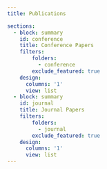 ```yaml
---
title: Publications

sections:
  - block: summary
    id: conference
    title: Conference Papers
    filters:
        folders:
          - conference
        exclude_featured: true
    design:
      columns: '1'
      view: list
  - block: summary
    id: journal
    title: Journal Papers
    filters:
        folders:
          - journal
        exclude_featured: true
    design:
      columns: '1'
      view: list
---
```


